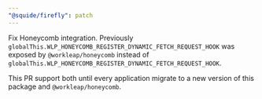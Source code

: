 ```yaml
---
"@squide/firefly": patch
---
```


Fix Honeycomb integration. Previously `globalThis.WLP_HONEYCOMB_REGISTER_DYNAMIC_FETCH_REQUEST_HOOK` was exposed by `@workleap/honeycomb` instead of `globalThis.WLP_HONEYCOMB_REGISTER_DYNAMIC_FETCH_REQUEST_HOOK`.

This PR support both until every application migrate to a new version of this package and `@workleap/honeycomb`.
